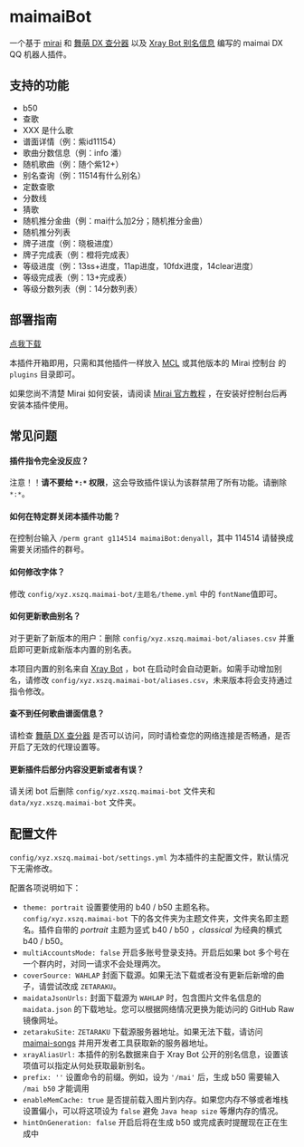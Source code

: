 # maimaiBot

一个基于 [mirai](https://github.com/mamoe/mirai) 和 [舞萌 DX 查分器](https://www.diving-fish.com/maimaidx/prober) 以及 [Xray Bot 别名信息](https://download.fanyu.site/maimai/alias_uc.json) 编写的 maimai DX QQ 机器人插件。

## 支持的功能

* b50
* 查歌
* XXX 是什么歌
* 谱面详情（例：紫id11154）
* 歌曲分数信息（例：info 潘）
* 随机歌曲（例：随个紫12+）
* 别名查询（例：11514有什么别名）
* 定数查歌
* 分数线
* 猜歌
* 随机推分金曲（例：mai什么加2分；随机推分金曲）
* 随机推分列表
* 牌子进度（例：晓极进度）
* 牌子完成表（例：橙将完成表）
* 等级进度（例：13ss+进度，11ap进度，10fdx进度，14clear进度）
* 等级完成表（例：13+完成表）
* 等级分数列表（例：14分数列表）


## 部署指南

[点我下载](https://github.com/xszqxszq/maimai-bot/releases/latest)

本插件开箱即用，只需和其他插件一样放入 [MCL](https://github.com/iTXTech/mcl-installer) 或其他版本的 Mirai 控制台 的 ```plugins``` 目录即可。

如果您尚不清楚 Mirai 如何安装，请阅读 [Mirai 官方教程](https://github.com/mamoe/mirai/blob/dev/docs/UserManual.md) ，在安装好控制台后再安装本插件使用。

## 常见问题

#### 插件指令完全没反应？

注意！！**请不要给 `*:*` 权限**，这会导致插件误认为该群禁用了所有功能。请删除 `*:*`。

#### 如何在特定群关闭本插件功能？

在控制台输入 `/perm grant g114514 maimaiBot:denyall`，其中 114514 请替换成需要关闭插件的群号。

#### 如何修改字体？

修改 ```config/xyz.xszq.maimai-bot/主题名/theme.yml``` 中的 ```fontName```值即可。

#### 如何更新歌曲别名？

对于更新了新版本的用户：删除 `config/xyz.xszq.maimai-bot/aliases.csv` 并重启即可更新成新版本内置的别名表。

本项目内置的别名来自 [Xray Bot](https://download.fanyu.site/maimai/alias.json) ，bot 在启动时会自动更新。如需手动增加别名，请修改 ```config/xyz.xszq.maimai-bot/aliases.csv```，未来版本将会支持通过指令修改。

#### 查不到任何歌曲谱面信息？

请检查 [舞萌 DX 查分器](https://www.diving-fish.com/maimaidx/prober) 是否可以访问，同时请检查您的网络连接是否畅通，是否开启了无效的代理设置等。

#### 更新插件后部分内容没更新或者有误？

请关闭 bot 后删除 ```config/xyz.xszq.maimai-bot``` 文件夹和 ```data/xyz.xszq.maimai-bot``` 文件夹。


## 配置文件

```config/xyz.xszq.maimai-bot/settings.yml``` 为本插件的主配置文件，默认情况下无需修改。

配置各项说明如下：
* `theme: portrait` 设置要使用的 b40 / b50 主题名称。`config/xyz.xszq.maimai-bot` 下的各文件夹为主题文件夹，文件夹名即主题名。插件自带的 *portrait* 主题为竖式 b40 / b50 ，*classical* 为经典的横式 b40 / b50。
* `multiAccountsMode: false` 开启多账号登录支持。开启后如果 bot 多个号在一个群内时，对同一请求不会处理两次。
* `coverSource: WAHLAP` 封面下载源。如果无法下载或者没有更新后新增的曲子，请尝试改成 `ZETARAKU`。
* `maidataJsonUrls:` 封面下载源为 `WAHLAP` 时，包含图片文件名信息的 `maidata.json` 的下载地址。您可以根据网络情况更换为能访问的 GitHub Raw 镜像网址。
* `zetarakuSite:` `ZETARAKU` 下载源服务器地址。如果无法下载，请访问 [maimai-songs](https://maimai-songs.zetaraku.dev/) 并用开发者工具获取新的服务器地址。
* `xrayAliasUrl:` 本插件的别名数据来自于 Xray Bot 公开的别名信息，设置该项值可以指定从何处获取最新别名。
* `prefix: ''` 设置命令的前缀。例如，设为 `'/mai'` 后，生成 b50 需要输入 `/mai b50` 才能调用
* `enableMemCache: true` 是否提前载入图片到内存。如果您内存不够或者堆栈设置偏小，可以将这项设为 `false` 避免 `Java heap size` 等爆内存的情况。
* `hintOnGeneration: false` 开启后将在生成 b50 或完成表时提醒现在正在生成中